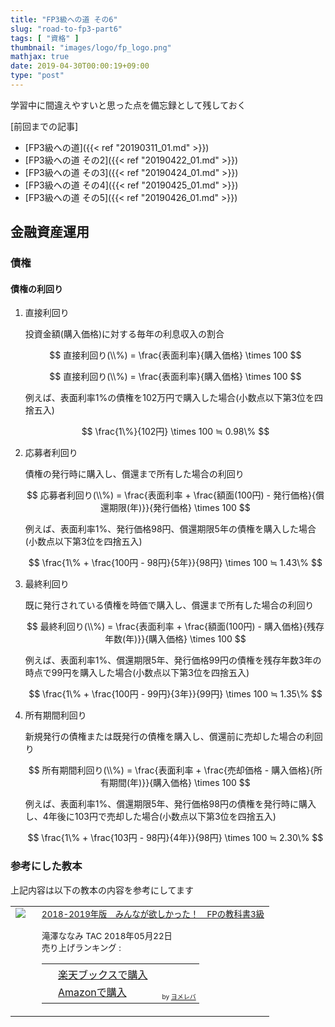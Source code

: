 ```yaml
---
title: "FP3級への道 その6"
slug: "road-to-fp3-part6"
tags: [ "資格" ]
thumbnail: "images/logo/fp_logo.png"
mathjax: true
date: 2019-04-30T00:00:19+09:00
type: "post"
---
```


学習中に間違えやすいと思った点を備忘録として残しておく

[前回までの記事]

* [FP3級への道]({{< ref "20190311_01.md" >}})  
* [FP3級への道 その2]({{< ref "20190422_01.md" >}})
* [FP3級への道 その3]({{< ref "20190424_01.md" >}})
* [FP3級への道 その4]({{< ref "20190425_01.md" >}})
* [FP3級への道 その5]({{< ref "20190426_01.md" >}})

## 金融資産運用

### 債権

#### 債権の利回り

1. 直接利回り

    投資金額(購入価格)に対する毎年の利息収入の割合

    $$ 直接利回り(\\%) = \frac{表面利率}{購入価格} \times 100 $$

    $$ 直接利回り(\\%) = \frac{表面利率}{購入価格} \times 100 $$

    例えば、表面利率1%の債権を102万円で購入した場合(小数点以下第3位を四捨五入)

    $$ \frac{1\%}{102円} \times 100 ≒ 0.98\% $$

2. 応募者利回り

    債権の発行時に購入し、償還まで所有した場合の利回り

    $$ 応募者利回り(\\%) = \frac{表面利率 + \frac{額面(100円) - 発行価格}{償還期限(年)}}{発行価格} \times 100 $$

    例えば、表面利率1%、発行価格98円、償還期限5年の債権を購入した場合(小数点以下第3位を四捨五入)

    $$ \frac{1\% + \frac{100円 - 98円}{5年}}{98円} \times 100 ≒ 1.43\% $$

3. 最終利回り

    既に発行されている債権を時価で購入し、償還まで所有した場合の利回り

    $$ 最終利回り(\\%) = \frac{表面利率 + \frac{額面(100円) - 購入価格}{残存年数(年)}}{購入価格} \times 100 $$

    例えば、表面利率1%、償還期限5年、発行価格99円の債権を残存年数3年の時点で99円を購入した場合(小数点以下第3位を四捨五入)

    $$ \frac{1\% + \frac{100円 - 99円}{3年}}{99円} \times 100 ≒ 1.35\% $$

4. 所有期間利回り

    新規発行の債権または既発行の債権を購入し、償還前に売却した場合の利回り

    $$ 所有期間利回り(\\%) = \frac{表面利率 + \frac{売却価格 - 購入価格}{所有期間(年)}}{購入価格} \times 100 $$

    例えば、表面利率1%、償還期限5年、発行価格98円の債権を発行時に購入し、4年後に103円で売却した場合(小数点以下第3位を四捨五入)

    $$ \frac{1\% + \frac{103円 - 98円}{4年}}{98円} \times 100 ≒ 2.30\% $$

### 参考にした教本

上記内容は以下の教本の内容を参考にしてます

<table  border="0" cellpadding="5" style="border:none"><tr><td valign="top" style="border:none;"><a href="https://hb.afl.rakuten.co.jp/hgc/1856df65.f59e3a22.1856df66.b49ed49a/yomereba_main_201904251728028921?pc=http%3A%2F%2Fbooks.rakuten.co.jp%2Frb%2F15459211%2F%3Fscid%3Daf_ich_link_urltxt%26m%3Dhttp%3A%2F%2Fm.rakuten.co.jp%2Fev%2Fbook%2F" target="_blank" rel="nofollow" ><img src="https://thumbnail.image.rakuten.co.jp/@0_mall/book/cabinet/5855/9784813275855.jpg?_ex=200x200" border="0" style="margin-right:10px" /></a></td><td valign="top" style="border:none;text-align:left"><span style="font-size: smaller"><a href="https://hb.afl.rakuten.co.jp/hgc/1856df65.f59e3a22.1856df66.b49ed49a/yomereba_main_201904251728028921?pc=http%3A%2F%2Fbooks.rakuten.co.jp%2Frb%2F15459211%2F%3Fscid%3Daf_ich_link_urltxt%26m%3Dhttp%3A%2F%2Fm.rakuten.co.jp%2Fev%2Fbook%2F" target="_blank" rel="nofollow" >2018-2019年版　みんなが欲しかった！　FPの教科書3級</a><br /><br />        滝澤ななみ TAC 2018年05月22日<br />        売り上げランキング : <br /><table style="border:none"><tr><td style="border:none;text-align:left;"><div class="shoplinkrakuten" style="margin-right:5px;background: url('//img.yomereba.com/yl.gif') 0 -50px no-repeat;padding: 2px 0 2px 18px;white-space: nowrap;"><a href="https://hb.afl.rakuten.co.jp/hgc/1856df65.f59e3a22.1856df66.b49ed49a/yomereba_main_201904251728028921?pc=http%3A%2F%2Fbooks.rakuten.co.jp%2Frb%2F15459211%2F%3Fscid%3Daf_ich_link_urltxt%26m%3Dhttp%3A%2F%2Fm.rakuten.co.jp%2Fev%2Fbook%2F" target="_blank" rel="nofollow" >楽天ブックスで購入</a></div><div class="shoplinkamazon" style="margin-right:5px;background: url('//img.yomereba.com/yl.gif') 0 0 no-repeat;padding: 2px 0 2px 18px;white-space: nowrap;"><a href="https://www.amazon.co.jp/exec/obidos/asin/4813275850/kkawazoe-22/" target="_blank" rel="nofollow" >Amazonで購入</a></div>                                                                                        </td><td style="vertical-align:bottom;padding-left:10px;font-size:x-small;border:none">by <a href="https://yomereba.com" rel="nofollow" target="_blank">ヨメレバ</a></td></tr></table></span></td></tr></table>
